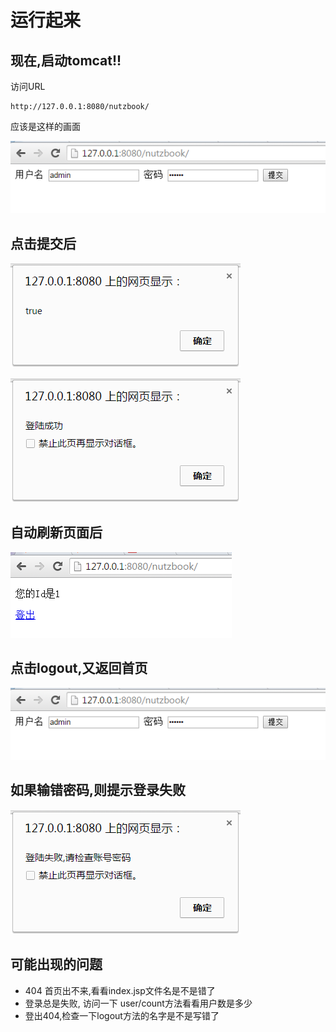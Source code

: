 # 运行起来

## 现在,启动tomcat!!

访问URL

```
http://127.0.0.1:8080/nutzbook/
```

应该是这样的画面

![](images/runit_1.png)

## 点击提交后

![](images/runit_2.png)

![](images/runit_3.png)

## 自动刷新页面后

![](images/runit_4.png)

## 点击logout,又返回首页

![](images/runit_1.png)

## 如果输错密码,则提示登录失败

![](images/runit_5.png)

## 可能出现的问题

* 404 首页出不来,看看index.jsp文件名是不是错了
* 登录总是失败, 访问一下 user/count方法看看用户数是多少
* 登出404,检查一下logout方法的名字是不是写错了